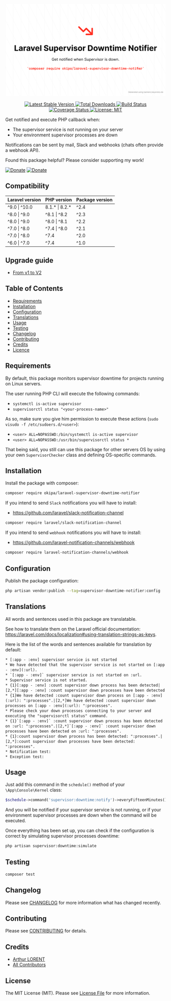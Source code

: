 ![Laravel Supervisor Downtime Notifier](/docs/laravel-supervisor-downtime-notifier.png)
<p style="text-align: center;">
    <a href="https://github.com/Okipa/laravel-supervisor-downtime-notifier/releases" title="Latest Stable Version">
        <img src="https://img.shields.io/github/release/Okipa/laravel-supervisor-downtime-notifier.svg?style=flat-square" alt="Latest Stable Version">
    </a>
    <a href="https://packagist.org/packages/Okipa/laravel-supervisor-downtime-notifier" title="Total Downloads">
        <img src="https://img.shields.io/packagist/dt/okipa/laravel-supervisor-downtime-notifier.svg?style=flat-square" alt="Total Downloads">
    </a>
    <a href="https://github.com/Okipa/laravel-supervisor-downtime-notifier/actions" title="Build Status">
        <img src="https://github.com/Okipa/laravel-supervisor-downtime-notifier/workflows/CI/badge.svg" alt="Build Status">
    </a>
    <a href="https://coveralls.io/github/Okipa/laravel-supervisor-downtime-notifier?branch=master" title="Coverage Status">
        <img src="https://coveralls.io/repos/github/Okipa/laravel-supervisor-downtime-notifier/badge.svg?branch=master" alt="Coverage Status">
    </a>
    <a href="/LICENSE.md" title="License: MIT">
        <img src="https://img.shields.io/badge/License-MIT-blue.svg" alt="License: MIT">
    </a>
</p>

Get notified and execute PHP callback when:
* The supervisor service is not running on your server
* Your environment supervisor processes are down
  
Notifications can be sent by mail, Slack and webhooks (chats often provide a webhook API).

Found this package helpful? Please consider supporting my work!

[![Donate](https://img.shields.io/badge/Buy_me_a-Ko--fi-ff5f5f.svg)](https://ko-fi.com/arthurlorent)
[![Donate](https://img.shields.io/badge/Donate_on-PayPal-green.svg)](https://paypal.me/arthurlorent)

## Compatibility

| Laravel version   | PHP version        | Package version |
|-------------------|--------------------|-----------------|
| ^9.0 &#124; ^10.0 | 8.1.* &#124; 8.2.* | ^2.4            |
| ^8.0 &#124; ^9.0  | ^8.1 &#124; ^8.2   | ^2.3            |
| ^8.0 &#124; ^9.0  | ^8.0 &#124; ^8.1   | ^2.2            |
| ^7.0 &#124; ^8.0  | ^7.4 &#124; ^8.0   | ^2.1            |
| ^7.0 &#124; ^8.0  | ^7.4               | ^2.0            |
| ^6.0 &#124; ^7.0  | ^7.4               | ^1.0            |

## Upgrade guide

* [From v1 to V2](/docs/upgrade-guides/from-v1-to-v2.md)

## Table of Contents
* [Requirements](#requirements)
* [Installation](#installation)
* [Configuration](#configuration)
* [Translations](#translations)
* [Usage](#usage)
* [Testing](#testing)
* [Changelog](#changelog)
* [Contributing](#contributing)
* [Credits](#credits)
* [Licence](#license)

## Requirements

By default, this package monitors supervisor downtime for projects running on Linux servers.

The user running PHP CLI will execute the following commands:

* `systemctl is-active supervisor`
* `supervisorctl status "<your-process-name>"`

As so, make sure you give him permission to execute these actions (`sudo visudo -f /etc/sudoers.d/<user>`):

* `<user> ALL=NOPASSWD:/bin/systemctl is-active supervisor`
* `<user> ALL=NOPASSWD:/usr/bin/supervisorctl status *`

That being said, you still can use this package for other servers OS by using your own `SupervisorChecker` class and defining OS-specific commands.

## Installation

Install the package with composer:

```bash
composer require okipa/laravel-supervisor-downtime-notifier
```

If you intend to send `Slack` notifications you will have to install:

* https://github.com/laravel/slack-notification-channel

```bash
composer require laravel/slack-notification-channel
```

If you intend to send `webhook` notifications you will have to install:

* https://github.com/laravel-notification-channels/webhook

```bash
composer require laravel-notification-channels/webhook
```

## Configuration
  
Publish the package configuration: 

```bash
php artisan vendor:publish --tag=supervisor-downtime-notifier:config
```

## Translations

All words and sentences used in this package are translatable.

See how to translate them on the Laravel official documentation: https://laravel.com/docs/localization#using-translation-strings-as-keys.

Here is the list of the words and sentences available for translation by default:

```text
* [:app - :env] supervisor service is not started
* We have detected that the supervisor service is not started on [:app - :env](:url).
* `[:app - :env]` supervisor service is not started on :url.
* Supervisor service is not started.
* {1}[:app - :env] :count supervisor down process has been detected|[2,*][:app - :env] :count supervisor down processes have been detected
* {1}We have detected :count supervisor down process on [:app - :env](:url): ":processes".|[2,*]We have detected :count supervisor down processes on [:app - :env](:url): ":processes".
* Please check your down processes connecting to your server and executing the "supervisorctl status" command.
* {1}`[:app - :env]` :count supervisor down process has been detected on :url: ":processes".|[2,*]`[:app - :env]` :count supervisor down processes have been detected on :url: ":processes".
* {1}:count supervisor down process has been detected: ":processes".|[2,*]:count supervisor down processes have been detected: ":processes".
* Notification test:
* Exception test:
```

## Usage

Just add this command in the `schedule()` method of your `\App\Console\Kernel` class:

```php
$schedule->command('supervisor:downtime:notify')->everyFifteenMinutes();
```

And you will be notified if your supervisor service is not running, or if your environment supervisor processes are down when the command will be executed.

Once everything has been set up, you can check if the configuration is correct by simulating supervisor processes downtime:

```bash
php artisan supervisor:downtime:simulate
```

## Testing

```bash
composer test
```

## Changelog

Please see [CHANGELOG](CHANGELOG.md) for more information what has changed recently.

## Contributing

Please see [CONTRIBUTING](CONTRIBUTING.md) for details.

## Credits

* [Arthur LORENT](https://github.com/okipa)
* [All Contributors](../../contributors)

## License

The MIT License (MIT). Please see [License File](LICENSE.md) for more information.
